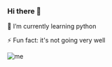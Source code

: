 ### Hi there 👋

🌱 I’m currently learning python

⚡ Fun fact: it's not going very well




![me](https://i.pinimg.com/originals/b3/ae/43/b3ae438d9c42d19f15045e20a6264a3b.gif)
<!--
**chessparov/chessparov** is a ✨ _special_ ✨ repository because its `README.md` (this file) appears on your GitHub profile.


Here are some ideas to get you started:

- 🔭 I’m currently working on ...
- 
- 👯 I’m looking to collaborate on ...
- 🤔 I’m looking for help with ...
- 💬 Ask me about ...
- 📫 How to reach me: ...
- 😄 Pronouns: ...
- ⚡ Fun fact: ...
-->
